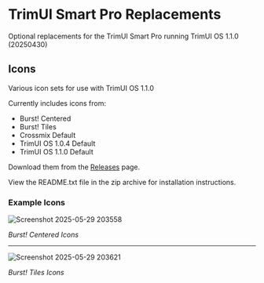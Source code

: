 # TrimUI Smart Pro Replacements

Optional replacements for the TrimUI Smart Pro running TrimUI OS 1.1.0 (20250430)

## Icons

Various icon sets for use with TrimUI OS 1.1.0

Currently includes icons from:

- Burst! Centered
- Burst! Tiles
- Crossmix Default
- TrimUI OS 1.0.4 Default
- TrimUI OS 1.1.0 Default

Download them from the [Releases](https://github.com/Stevearino42/trimui-smart-pro-replacements/releases) page.

View the README.txt file in the zip archive for installation instructions.

### Example Icons

![Screenshot 2025-05-29 203558](https://github.com/user-attachments/assets/d4ea196b-3959-479c-8645-515420015861)

*Burst! Centered Icons*

***

![Screenshot 2025-05-29 203621](https://github.com/user-attachments/assets/718ab577-a389-4b2d-8da0-d277d454896b)

*Burst! Tiles Icons*
